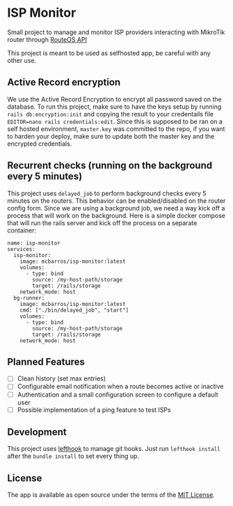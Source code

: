 # ISP Monitor

Small project to manage and monitor ISP providers interacting with MikroTik router through [RouteOS API](https://rubygems.org/gems/routeros-api)

This project is meant to be used as selfhosted app, be careful with any other use.

## Active Record encryption

We use the Active Record Encryption to encrypt all password saved on the database. To run this project, make sure to have the keys setup by running `rails db:encryption:init` and copying the result to your credentails file `EDITOR=nano rails credentials:edit`. Since this is supposed to be ran on a self hosted environment, `master.key` was committed to the repo, if you want to harden your deploy, make sure to update both the master key and the encrypted credentials.

## Recurrent checks (running on the background every 5 minutes)

This project uses `delayed_job` to perform background checks every 5 minutes on the routers. This behavior can be enabled/disabled on the router config form. Since we are using a background job, we need a way kick off a process that will work on the background. Here is a simple docker compose that will run the rails server and kick off the process on a separate container:

```
name: isp-monitor
services:
  isp-monitor:
    image: mcbarros/isp-monitor:latest
    volumes:
      - type: bind
        source: /my-host-path/storage
        target: /rails/storage
    network_mode: host
  bg-runner:
    image: mcbarros/isp-monitor:latest
    cmd: ["./bin/delayed_job", "start"]
    volumes:
      - type: bind
        source: /my-host-path/storage
        target: /rails/storage
    network_mode: host
```

## Planned Features

- [ ] Clean history (set max entries)
- [ ] Configurable email notification when a route becomes active or inactive
- [ ] Authentication and a small configuration screen to configure a default user
- [ ] Possible implementation of a ping feature to test ISPs

## Development

This project uses [lefthook](https://github.com/evilmartians/lefthook) to manage git hooks. Just run `lefthook install` after the `bundle install` to set every thing up.

## License

The app is available as open source under the terms of the [MIT License](https://opensource.org/licenses/MIT).
